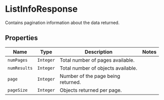 

# ListInfoResponse

Contains pagination information about the data returned.

## Properties

Name | Type | Description | Notes
------------ | ------------- | ------------- | -------------
| `numPages` | ```Integer``` |  Total number of pages available.  |  |
| `numResults` | ```Integer``` |  Total number of objects available.  |  |
| `page` | ```Integer``` |  Number of the page being returned.  |  |
| `pageSize` | ```Integer``` |  Objects returned per page.  |  |



